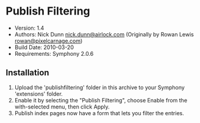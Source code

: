 # Publish Filtering

* Version: 1.4  
* Authors: Nick Dunn <nick.dunn@airlock.com> (Originally by Rowan Lewis <rowan@pixelcarnage.com>)  
* Build Date: 2010-03-20  
* Requirements: Symphony 2.0.6


## Installation

1. Upload the 'publishfiltering' folder in this archive to your Symphony 'extensions' folder.
2. Enable it by selecting the "Publish Filtering", choose Enable from the with-selected menu, then click Apply.
3. Publish index pages now have a form that lets you filter the entries.